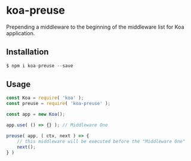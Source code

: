 # koa-preuse

Prepending a middleware to the beginning of the middleware list for Koa application.

## Installation

```js
$ npm i koa-preuse --save
```

## Usage

```js
const Koa = require( 'koa' );
const preuse = require( 'koa-preuse' );

const app = new Koa();

app.use( () => {} ); // Middleware One

preuse( app, ( ctx, next ) => {
    // this middleware will be executed before the "Middleware One"
    next();
} )
```
